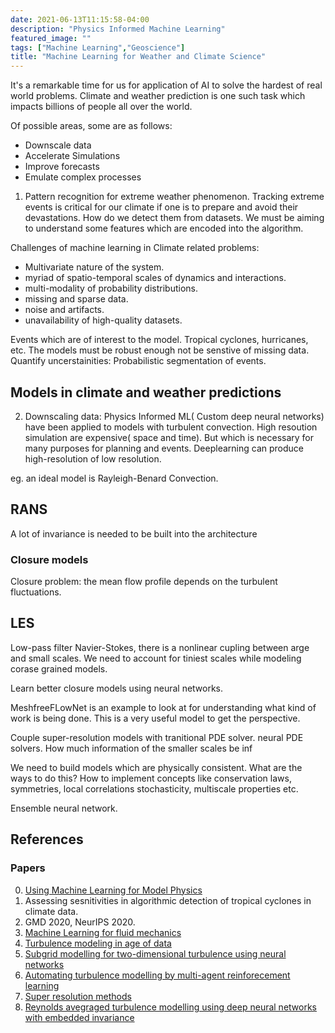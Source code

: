 ```yaml
---
date: 2021-06-13T11:15:58-04:00
description: "Physics Informed Machine Learning"
featured_image: ""
tags: ["Machine Learning","Geoscience"]
title: "Machine Learning for Weather and Climate Science"
---
```


It's a remarkable time for us for application of AI to solve the hardest of real world problems. Climate and weather prediction is one such task which impacts billions of people all over the world.

Of possible areas, some are as follows:
* Downscale data
* Accelerate Simulations
* Improve forecasts
* Emulate complex processes

1. Pattern recognition for extreme weather phenomenon. Tracking extreme events is critical for our climate if one is to prepare and avoid their devastations. How do we detect them from datasets. We must be aiming to understand some features which are encoded into the algorithm. 

Challenges of machine learning in Climate related problems:
* Multivariate nature of the system.
* myriad of spatio-temporal scales of dynamics and interactions.
* multi-modality of probability distributions.
* missing and sparse data.
* noise and artifacts.
* unavailability of high-quality datasets.

Events which are of interest to the model. Tropical cyclones, hurricanes, etc.
The models must be robust enough not be senstive of missing data.
Quantify uncerstainities: Probabilistic segmentation of events.

## Models in climate and weather predictions


2. Downscaling data: Physics Informed ML( Custom deep neural networks) have been applied to models with turbulent convection.
High resoution simulation are expensive( space and time). But which is necessary for many purposes for planning and events. Deeplearning can produce high-resolution of low resolution.

eg. an ideal model is Rayleigh-Benard Convection.
## RANS 

A lot of invariance is needed to be built into the architecture
### Closure models

Closure problem: the mean flow profile depends on the turbulent fluctuations.

## LES 
Low-pass filter Navier-Stokes,
there is a nonlinear cupling between arge and small scales. We need to account for tiniest scales while modeling corase grained models. 

Learn better closure models using neural networks.

MeshfreeFLowNet is an example to look at for understanding what kind of work is being done. This is a very useful model to get the perspective.

Couple super-resolution models with tranitional PDE solver.
neural PDE solvers. How much information of the smaller scales be inf

We need to build models which are physically consistent. What are the ways to do this? How to implement concepts like conservation laws, symmetries, local correlations stochasticity, multiscale properties etc.

Ensemble neural network. 

## References
### Papers
0. [Using Machine Learning for Model Physics](https://arxiv.org/pdf/2002.00416.pdf)
1. Assessing sesnitivities in algorithmic detection of tropical cyclones in climate data.
2. GMD 2020, NeurIPS 2020.
3. [Machine Learning for fluid mechanics](link)
4. [Turbulence modeling in age of data](link)
5. [Subgrid modelling for two-dimensional turbulence using neural networks](link)
6. [Automating turbulence modelling by multi-agent reinforecement learning](link)
7. [Super resolution methods](link)
8. [Reynolds avegraged turbulence modelling using deep neural networks with embedded invariance]()

